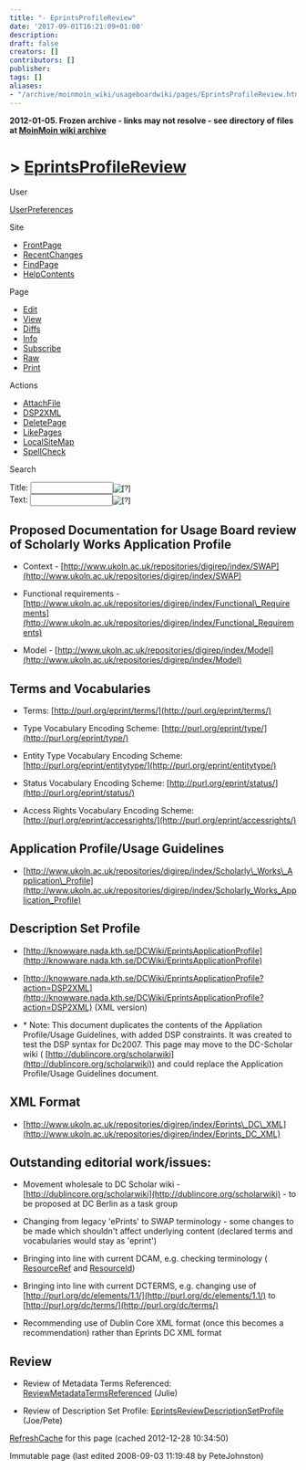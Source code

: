 ```yaml
---
title: "- EprintsProfileReview"
date: '2017-09-01T16:21:09+01:00'
description: 
draft: false
creators: []
contributors: []
publisher: 
tags: []
aliases:
- "/archive/moinmoin_wiki/usageboardwiki/pages/EprintsProfileReview.html"
---
```


**2012-01-05. Frozen archive - links may not resolve - see directory of files at [MoinMoin wiki archive](/moinmoin-wiki-archive/)**

# > [EprintsProfileReview](http://dublincore.org/usageboardwiki/EprintsProfileReview?action=fullsearch&value=EprintsProfileReview&literal=1&case=1&context=40 "Click here to do a full-text search for this title")

User

 [UserPreferences](http://dublincore.org/usageboardwiki/UserPreferences)
  

Site

- [FrontPage](http://dublincore.org/usageboardwiki/FrontPage)
- [RecentChanges](http://dublincore.org/usageboardwiki/RecentChanges)
- [FindPage](http://dublincore.org/usageboardwiki/FindPage)
- [HelpContents](http://dublincore.org/usageboardwiki/HelpContents)

Page

- [Edit](http://dublincore.org/usageboardwiki/EprintsProfileReview?action=edit "Edit")
- [View](http://dublincore.org/usageboardwiki/EprintsProfileReview "View")
- [Diffs](http://dublincore.org/usageboardwiki/EprintsProfileReview?action=diff "Diffs")
- [Info](http://dublincore.org/usageboardwiki/EprintsProfileReview?action=info "Info")
- [Subscribe](http://dublincore.org/usageboardwiki/EprintsProfileReview?action=subscribe "Subscribe")
- [Raw](http://dublincore.org/usageboardwiki/EprintsProfileReview?action=raw "Raw")
- [Print](http://dublincore.org/usageboardwiki/EprintsProfileReview?action=print "Print")

Actions

- [AttachFile](http://dublincore.org/usageboardwiki/EprintsProfileReview?action=AttachFile)
- [DSP2XML](http://dublincore.org/usageboardwiki/EprintsProfileReview?action=DSP2XML)
- [DeletePage](http://dublincore.org/usageboardwiki/EprintsProfileReview?action=DeletePage)
- [LikePages](http://dublincore.org/usageboardwiki/EprintsProfileReview?action=LikePages)
- [LocalSiteMap](http://dublincore.org/usageboardwiki/EprintsProfileReview?action=LocalSiteMap)
- [SpellCheck](http://dublincore.org/usageboardwiki/EprintsProfileReview?action=SpellCheck)

Search

<form method="POST" action="/usageboardwiki/EprintsProfileReview">
<p>
<input name="action" value="inlinesearch" type="hidden">
<input name="context" value="40" type="hidden">
Title: <input name="text_title" size="15" maxlength="50" type="text"><input src="EprintsProfileReview_files/moin-search.png" name="button_title" alt="[?]" type="image"><br>Text: <input name="text_full" size="15" maxlength="50" type="text"><input src="EprintsProfileReview_files/moin-search.png" name="button_full" alt="[?]" type="image">
</p>
</form>

## Proposed Documentation for Usage Board review of Scholarly Works Application Profile

- Context - [http://www.ukoln.ac.uk/repositories/digirep/index/SWAP](http://www.ukoln.ac.uk/repositories/digirep/index/SWAP)

- Functional requirements - [http://www.ukoln.ac.uk/repositories/digirep/index/Functional\_Requirements](http://www.ukoln.ac.uk/repositories/digirep/index/Functional_Requirements)

- Model - [http://www.ukoln.ac.uk/repositories/digirep/index/Model](http://www.ukoln.ac.uk/repositories/digirep/index/Model)

## Terms and Vocabularies

- Terms: [http://purl.org/eprint/terms/](http://purl.org/eprint/terms/)

- Type Vocabulary Encoding Scheme: [http://purl.org/eprint/type/](http://purl.org/eprint/type/)

- Entity Type Vocabulary Encoding Scheme: [http://purl.org/eprint/entitytype/](http://purl.org/eprint/entitytype/)

- Status Vocabulary Encoding Scheme: [http://purl.org/eprint/status/](http://purl.org/eprint/status/)

- Access Rights Vocabulary Encoding Scheme: [http://purl.org/eprint/accessrights/](http://purl.org/eprint/accessrights/)

## Application Profile/Usage Guidelines

- [http://www.ukoln.ac.uk/repositories/digirep/index/Scholarly\_Works\_Application\_Profile](http://www.ukoln.ac.uk/repositories/digirep/index/Scholarly_Works_Application_Profile)

## Description Set Profile

- [http://knowware.nada.kth.se/DCWiki/EprintsApplicationProfile](http://knowware.nada.kth.se/DCWiki/EprintsApplicationProfile)

- [http://knowware.nada.kth.se/DCWiki/EprintsApplicationProfile?action=DSP2XML](http://knowware.nada.kth.se/DCWiki/EprintsApplicationProfile?action=DSP2XML) (XML version)

- \* Note: This document duplicates the contents of the Appliation Profile/Usage Guidelines, with added DSP constraints. It was created to test the DSP syntax for Dc2007. This page may move to the DC-Scholar wiki ( [http://dublincore.org/scholarwiki](http://dublincore.org/scholarwiki)) and could replace the Application Profile/Usage Guidelines document.

## XML Format

- [http://www.ukoln.ac.uk/repositories/digirep/index/Eprints\_DC\_XML](http://www.ukoln.ac.uk/repositories/digirep/index/Eprints_DC_XML)

## Outstanding editorial work/issues:

- Movement wholesale to DC Scholar wiki - [http://dublincore.org/scholarwiki](http://dublincore.org/scholarwiki) - to be proposed at DC Berlin as a task group

- Changing from legacy 'ePrints' to SWAP terminology - some changes to be made which shouldn't affect underlying content (declared terms and vocabularies would stay as 'eprint')

- Bringing into line with current DCAM, e.g. checking terminology ( [ResourceRef](http://dublincore.org/usageboardwiki/ResourceRef) and [ResourceId](http://dublincore.org/usageboardwiki/ResourceId))

- Bringing into line with current DCTERMS, e.g. changing use of [http://purl.org/dc/elements/1.1/](http://purl.org/dc/elements/1.1/) to [http://purl.org/dc/terms/](http://purl.org/dc/terms/)

- Recommending use of Dublin Core XML format (once this becomes a recommendation) rather than Eprints DC XML format

## Review

- Review of Metadata Terms Referenced: [ReviewMetadataTermsReferenced](http://dublincore.org/usageboardwiki/ReviewMetadataTermsReferenced) (Julie)

- Review of Description Set Profile: [EprintsReviewDescriptionSetProfile](http://dublincore.org/usageboardwiki/EprintsReviewDescriptionSetProfile) (Joe/Pete)

 [RefreshCache](http://dublincore.org/usageboardwiki/EprintsProfileReview?action=refresh&arena=Page.py&key=EprintsProfileReview.text_html) for this page (cached 2012-12-28 10:34:50)  

Immutable page (last edited 2008-09-03 11:19:48 by PeteJohnston)

